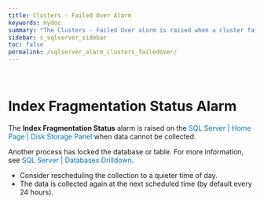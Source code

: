 ```yaml
---
title: ﻿Clusters - Failed Over Alarm
keywords: mydoc
summary: "The Clusters - Failed Over alarm is raised when a cluster fails over."
sidebar: c_sqlserver_sidebar
toc: false
permalink: /sqlserver_alarm_clusters_failedover/
---
```



﻿<?xml version="1.0" encoding="utf-8"?>
<html xmlns:MadCap="http://www.madcapsoftware.com/Schemas/MadCap.xsd" MadCap:lastBlockDepth="4" MadCap:lastHeight="198" MadCap:lastWidth="805">
    <head><title></title>
    </head>
    <body>
        <h1>Index Fragmentation Status Alarm</h1>
        <p>The <b>Index Fragmentation Status</b> alarm is raised on the <MadCap:xref href="../Drilldowns/home_sqlserver_diskstorage.htm"><span style="color: #0078b6;" class="mcFormatColor">SQL Server | Home Page | Disk Storage Panel</span></MadCap:xref> when data cannot be collected.</p>
        <p>Another process has locked the database or table. <MadCap:xref href="../Drilldowns/drilldown_sqlserver_databases.htm" class="ForMoreInfo_Heading">For more information, see <span style="color: #0078b6;" class="mcFormatColor">SQL Server | Databases Drilldown</span>.</MadCap:xref></p>
        <MadCap:snippetBlock src="../Resources/Snippets/SoSSE/Alarm_Title_Raised.flsnp" />
        <ul>
            <li>Consider rescheduling the collection to a quieter time of day.</li>
            <li>The data is collected again at the next scheduled time (by default every 24 hours).</li>
        </ul>
    </body>
</html>
